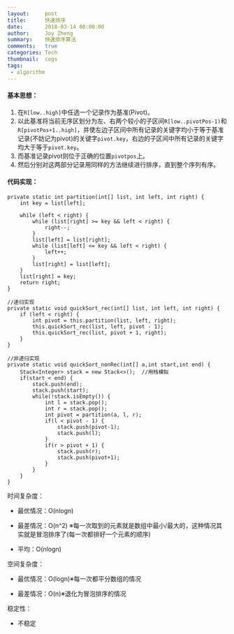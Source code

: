 ```yaml
---
layout:     post
title:      快速排序
date:       2018-03-14 00:00:00
author:     Joy Zheng
summary:    快速排序算法
comments:   true
categories: Tech
thumbnail:  cogs
tags:
 - algorithm
---
```

#### 基本思想：

 1. 在`R[low..high]`中任选一个记录作为基准(Pivot)。
 2. 以此基准将当前无序区划分为左、右两个较小的子区间`R[low..pivotPos-1)`和`R[pivotPos+1..high]`，并使左边子区间中所有记录的关键字均小于等于基准记录(不妨记为pivot)的关键字`pivot.key`，右边的子区间中所有记录的关键字均大于等于`pivot.key`。
 3. 而基准记录pivot则位于正确的位置`pivotpos`上。
 4. 然后分别对这两部分记录用同样的方法继续进行排序，直到整个序列有序。

#### 代码实现：

    private static int partition(int[] list, int left, int right) {
        int key = list[left];

        while (left < right) {
            while (list[right] >= key && left < right) {
                right--;
            }
            list[left] = list[right];
            while (list[left] <= key && left < right) {
                left++;
            }
            list[right] = list[left];
        }
        list[right] = key;
        return right;
    }
   
    //递归实现
    private static void quickSort_rec(int[] list, int left, int right) {
        if (left < right) {
            int pivot = this.partition(list, left, right);
            this.quickSort_rec(list, left, pivot - 1);
            this.quickSort_rec(list, pivot + 1, right);
        }
    }

    //非递归实现
    private static void quickSort_nonRec(int[] a,int start,int end) {
        Stack<Integer> stack = new Stack<>();  //用栈模拟
        if(start < end) {
            stack.push(end);
            stack.push(start);
            while(!stack.isEmpty()) {
                int l = stack.pop();
                int r = stack.pop();
                int pivot = partition(a, l, r);
                if(l < pivot - 1) {
                    stack.push(pivot-1);
                    stack.push(l);
                }
                if(r > pivot + 1) {
                    stack.push(r);
                    stack.push(pivot+1);
                }
            }
        }
    }

时间复杂度：

  * 最优情况：O(nlogn)

  * 最差情况：O(n^2) ※每一次取到的元素就是数组中最小/最大的，这种情况其实就是冒泡排序了(每一次都排好一个元素的顺序)

  * 平均：O(nlogn) 

空间复杂度：

  * 最优情况：O(logn)※每一次都平分数组的情况

  * 最差情况：O(n)※退化为冒泡排序的情况

稳定性：
  * 不稳定



